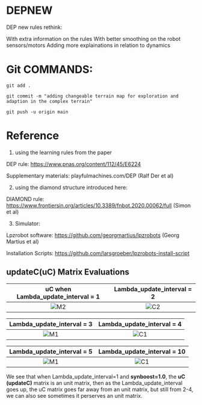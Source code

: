 # DEPNEW

DEP new rules rethink:

With extra information on the rules
With better smoothing on the robot sensors/motors
Adding more explainations in relation to dynamics


# Git COMMANDS:

``` git add . ```

```git commit -m "adding changeable terrain map for exploration and adaption in the complex terrain"```

``` git push -u origin main ```


# Reference 

1. using the learning rules from the paper 

DEP rule: https://www.pnas.org/content/112/45/E6224

Supplementary materials: playfulmachines.com/DEP  (Ralf Der et al)

2. using the diamond structure introduced here:

DIAMOND rule: https://www.frontiersin.org/articles/10.3389/fnbot.2020.00062/full   (Simon et al)

3. Simulator: 

Lpzrobot software: https://github.com/georgmartius/lpzrobots  (Georg Martius et al)

Installation Scripts: https://github.com/larsgroeber/lpzrobots-install-script



<!-- ## Matrix plot

M, Lambda, B, C_update, C

* **M**
  
  ![M](plot/matrix/Matrix_M.bmp)

* **Lambda**

    Seems to be very very large.

  ![Lambda](plot/matrix/matrix_Lambda.bmp)


* **B**
  
    B and C looks okay.

  ![B](plot/matrix/matrix_B.bmp)

* **C_update**
  
  ![C_update](plot/matrix/C_update.bmp)

* **C**
  
  ![C](plot/matrix/matrix_C.bmp) -->



## updateC(uC) Matrix Evaluations


**uC when Lambda_update_interval = 1**     |  **Lambda_update_interval = 2**
:-----------------------------------:|:-------------------------------------------:
![M2](plot/uC/uC-1.gif)                  |  ![C2](plot/uC/uC-2.gif)



**Lambda_update_interval = 3**      |  **Lambda_update_interval = 4**
:-----------------------------------:|:-------------------------------------------:
![M1](plot/uC/uC-3.gif)                  |  ![C1](plot/uC/uC-4.gif)


**Lambda_update_interval = 5**      |  **Lambda_update_interval = 10**
:-----------------------------------:|:-------------------------------------------:
![M1](plot/uC/uC-5.gif)                  |  ![C1](plot/uC/uC-10.gif)


We see that when Lambda_update_interval=1 and **synboost=1.0**, the **uC (updateC)** matrix is an unit matrix, then as the Lambda_update_interval goes up, the uC matrix goes far away from an unit matrix, but still from 2-4, we can also see sometimes it perserves an unit matrix.

<br/><br/>

